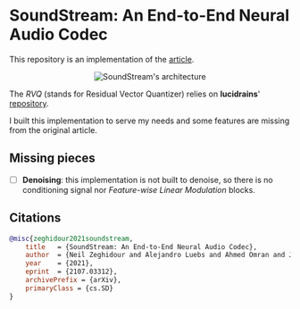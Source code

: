 # SoundStream: An End-to-End Neural Audio Codec

This repository is an implementation of the [article](https://arxiv.org/abs/2107.03312).

<p align="center">
<img src="./images/soundstream.png" alt="SoundStream's architecture"/>
</p>

The _RVQ_ (stands for Residual Vector Quantizer) relies on __lucidrains__' [repository](https://github.com/lucidrains/vector-quantize-pytorch).

I built this implementation to serve my needs and some features are missing from the original article.

## Missing pieces

- [ ] __Denoising__: this implementation is not built to denoise, so there is no conditioning signal nor _Feature-wise Linear Modulation_ blocks.

## Citations

```bibtex
@misc{zeghidour2021soundstream,
    title   = {SoundStream: An End-to-End Neural Audio Codec},
    author  = {Neil Zeghidour and Alejandro Luebs and Ahmed Omran and Jan Skoglund and Marco Tagliasacchi},
    year    = {2021},
    eprint  = {2107.03312},
    archivePrefix = {arXiv},
    primaryClass = {cs.SD}
}
```